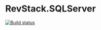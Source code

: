 # RevStack.SQLServer

[![Build status](https://ci.appveyor.com/api/projects/status/f93hodc6h8whsfli?svg=true)](https://ci.appveyor.com/project/tachyon1337/sqlserver)